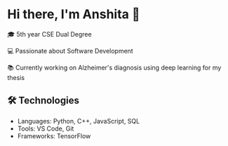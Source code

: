 # Hi there, I'm Anshita 👋

🎓 5th year CSE Dual Degree 

💻 Passionate about Software Development  

📚 Currently working on Alzheimer's diagnosis using deep learning for my thesis

## 🛠️ Technologies

- Languages: Python, C++, JavaScript, SQL
- Tools: VS Code, Git
- Frameworks: TensorFlow


